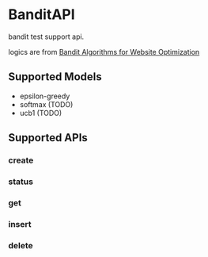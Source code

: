 # BanditAPI
bandit test support api.

logics are from [Bandit Algorithms for Website Optimization](http://shop.oreilly.com/product/0636920027393.do)

## Supported Models

+ epsilon-greedy
+ softmax (TODO)
+ ucb1 (TODO)

## Supported APIs

### create

### status

### get

### insert

### delete
